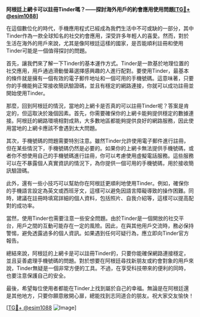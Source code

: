**阿根廷上網卡可以註冊Tinder嗎？——探討海外用戶的約會應用使用問題[[TG💪+ @esim1088](https://t.me/s/esim1088)]**

在這個數位化的時代，手機應用程式已經成為我們生活中不可或缺的一部分，其中Tinder作為一款全球知名的社交約會應用，深受許多年輕人的喜愛。然而，對於生活在海外的用戶來說，尤其是像阿根廷這樣的國家，是否能順利註冊和使用Tinder可能是一個值得探討的問題。

首先，讓我們來了解一下Tinder的基本運作方式。Tinder是一款基於地理位置的社交應用，用戶通過滑動螢幕選擇感興趣的人進行配對。要使用Tinder，最基本的條件就是擁有一個有效的電子郵件地址和一個可用的手機號碼。這意味著，只要你的手機能夠正常接收簡訊驗證碼，並且有穩定的網路連接，你就可以成功註冊並開始使用Tinder。

那麼，回到阿根廷的情況，當地的上網卡是否真的可以註冊Tinder呢？答案是肯定的，但這取決於幾個因素。首先，你需要確保你的上網卡能夠提供穩定的數據連接。阿根廷的網路環境相對成熟，大多數地區都能夠提供良好的網路服務，因此使用當地的上網卡應該不會遇到太大問題。

其次，手機號碼的問題需要特別注意。雖然Tinder允許使用電子郵件進行註冊，但在某些情況下，手機號碼仍然是必要的。如果你的上網卡無法提供手機號碼，或者你不想使用自己的手機號碼進行註冊，你可以考慮使用虛擬電話服務。這些服務可以在不暴露個人真實資訊的情況下，為你提供一個可用的手機號碼，用於接收簡訊驗證碼。

此外，還有一些小技巧可以幫助你在阿根廷更順利地使用Tinder。例如，確保你的手機語言設定為英文或西班牙文，這樣可以避免因語言障礙導致的操作困難。同時，建議在註冊時填寫詳細的個人資料，包括照片、自我介紹等，這樣可以提高配對的成功率。

當然，使用Tinder也需要注意一些安全問題。由於Tinder是一個開放的社交平台，用戶之間的互動可能存在一定的風險。因此，在與其他用戶交流時，務必保持警惕，避免透露過多的個人資訊。如果遇到任何可疑行為，應立即向Tinder官方報告。

總結來說，阿根廷的上網卡是可以註冊Tinder的，只要你能確保網路連接穩定，並且妥善處理手機號碼的問題。對於想要在阿根廷尋找新朋友或約會對象的用戶來說，Tinder無疑是一個非常方便的工具。不過，在享受科技帶來的便利的同時，也要注意保護自己的安全。

最後，希望每位使用者都能在Tinder上找到屬於自己的幸福。無論是在阿根廷還是其他地方，只要你願意敞開心扉，總能找到志同道合的朋友。祝大家交友愉快！

[[TG💪+ @esim1088](https://t.me/s/esim1088) ![Image](https://i.postimg.cc/4NQfJmqS/Snipaste-2025-05-13-00-14-12.png)]